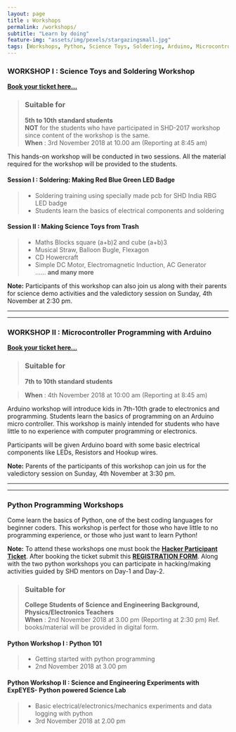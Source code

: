 ```yaml
--- 
layout: page
title : Workshops  
permalink: /workshops/
subtitle: "Learn by doing" 
feature-img: "assets/img/pexels/stargazingsmall.jpg"
tags: [Workshops, Python, Science Toys, Soldering, Arduino, Microcontroller, Micropython, ExpEYES]
---
```


### WORKSHOP I : Science Toys and Soldering Workshop
[**Book your ticket here...**](https://www.instamojo.com/shdindia/workshop-i-science-toys-and-soldering/)

  >### Suitable for
  >**5th to 10th standard students**  
  > **NOT** for the students who have participated in SHD-2017 workshop since content of the workshop is the same.  
  > **When** : 3rd November 2018 at 10.00 am (Reporting at 8:45 am)
  
This hands-on workshop will be conducted in two sessions. 
All the material required for the workshop will be provided to the students.

#### Session I : Soldering: Making Red Blue Green LED Badge 
   >* Soldering training using specially made pcb for SHD India RBG LED badge
   >* Students learn the basics of electrical components and soldering
   
#### Session II :  Making Science Toys from Trash

   >* Maths Blocks square (a+b)2 and cube (a+b)3 
   >* Musical Straw, Balloon Bugle, Flexagon 
   >* CD Howercraft
   >* Simple DC Motor, Electromagnetic Induction, AC Generator   
   ...... **and many more**   
   
**Note:** Participants of this workshop can also join us along with their parents for science demo activities and the valedictory session on Sunday, 4th November at 2:30 pm.    

***
***

### WORKSHOP II : Microcontroller Programming with Arduino

[**Book your ticket here...**](https://www.instamojo.com/shdindia/workshop-ii-microcontroller-programming-with/)

  >### Suitable for
  >**7th to 10th standard students**
  
  > **When** : 4th November 2018 at 10:00 am (Reporting at 8:45 am)
  
Arduino workshop will introduce kids in 7th-10th grade to electronics and programming. Students learn the basics of programming on an Arduino micro controller. This workshop is mainly intended for students who have little to no experience with computer programming or electronics.

Participants will be given Arduino board with some basic electrical components like LEDs, Resistors and Hookup wires.

**Note:** Parents of the participants of this workshop can join us for the valedictory session on Sunday, 4th November at 3:30 pm.   
***
***
### Python Programming Workshops 
Come learn the basics of Python, one of the best coding languages for beginner coders. This workshop is perfect for those who have little to no programming experience, or those who just want to learn Python! 

**Note:** To attend these workshops one must book the [**Hacker Participant Ticket**](https://www.instamojo.com/shdindia/science-hack-day-hacker-participant-ticket/). After booking the ticket submit this [**REGISTRATION FORM**](https://drive.google.com/open?id=1nxdDHwvCzWc2n7CIDJLFw85gVErfP6XBDMyawNGXrK0). Along with the two python workshops you can participate in hacking/making activities guided by SHD mentors on Day-1 and Day-2.

  >### Suitable for
  >**College Students of Science and Engineering Background, Physics/Electronics Teachers**  
  > **When** : 2nd November 2018 at 3.00 pm (Reporting at 2:30 pm)
Ref. books/material will be provided in digital form.

#### Python Workshop I : Python 101 
   >* Getting started with python programming
   >* 2nd November 2018 at 3.00 pm

#### Python Workshop II : Science and Engineering Experiments with ExpEYES- Python powered Science Lab 

   >* Basic electrical/electronics/mechanics experiments and data logging with python   
   >* 3rd November 2018 at 2.00 pm
   
